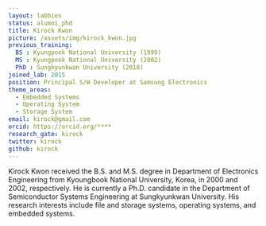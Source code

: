 ```yaml
---
layout: labbies
status: alumni_phd
title: Kirock Kwon
picture: /assets/img/kirock_kwon.jpg
previous_training:
  BS : Kyungpook National University (1999)
  MS : Kyungpook National University (2002)
  PhD : Sungkyunkwan University (2018)
joined_lab: 2015
position: Principal S/W Developer at Samsung Electronics
theme_areas:
  - Embedded Systems
  - Operating System
  - Storage System
email: kirock@gmail.com
orcid: https://orcid.org/****
research_gate: kirock
twitter: kirock
github: kirock
---
```


Kirock Kwon received the B.S. and M.S. degree in Department of Electronics Engineering from Kyoungbook National University, Korea, in 2000 and 2002, respectively. He is currently a Ph.D. candidate in the Department of Semiconductor Systems Engineering at Sungkyunkwan University. His research interests include file and storage systems, operating systems, and embedded systems.
